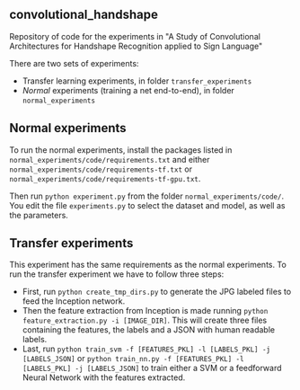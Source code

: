 ## convolutional_handshape
Repository of code for the experiments in "A Study of Convolutional Architectures for Handshape Recognition applied to Sign Language"

There are two sets of experiments:
* Transfer learning experiments, in folder `transfer_experiments`
* _Normal_ experiments (training a net end-to-end), in folder `normal_experiments`

## Normal experiments
To run the normal experiments, install the packages listed in `normal_experiments/code/requirements.txt` and either `normal_experiments/code/requirements-tf.txt` or `normal_experiments/code/requirements-tf-gpu.txt`.

Then run `python experiment.py` from the folder `normal_experiments/code/`. You edit the file `experiments.py` to  select the dataset and model, as well as the parameters.

## Transfer experiments
This experiment has the same requirements as the normal experiments. To run the transfer experiment we have to follow three steps:
* First, run `python create_tmp_dirs.py` to generate the JPG labeled files to feed the Inception network.
* Then the feature extraction from Inception is made running `python feature_extraction.py -i [IMAGE_DIR]`. This will create three files containing the features, the labels and a JSON with human readable labels.
* Last, run `python train_svm -f [FEATURES_PKL] -l [LABELS_PKL] -j [LABELS_JSON]` or `python train_nn.py -f [FEATURES_PKL] -l [LABELS_PKL] -j [LABELS_JSON]` to train either a SVM or a feedforward Neural Network with the features extracted.


